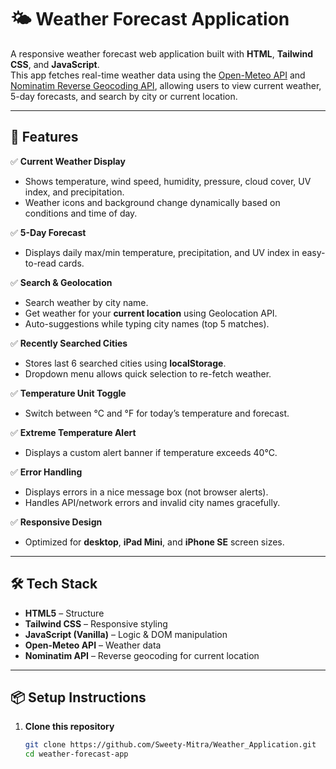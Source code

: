 # 🌤 Weather Forecast Application

A responsive weather forecast web application built with **HTML**, **Tailwind CSS**, and **JavaScript**.  
This app fetches real-time weather data using the [Open-Meteo API](https://open-meteo.com/) and [Nominatim Reverse Geocoding API](https://nominatim.org/), allowing users to view current weather, 5-day forecasts, and search by city or current location.

---

## 🚀 Features

✅ **Current Weather Display**  
- Shows temperature, wind speed, humidity, pressure, cloud cover, UV index, and precipitation.  
- Weather icons and background change dynamically based on conditions and time of day.  

✅ **5-Day Forecast**  
- Displays daily max/min temperature, precipitation, and UV index in easy-to-read cards.  

✅ **Search & Geolocation**  
- Search weather by city name.  
- Get weather for your **current location** using Geolocation API.  
- Auto-suggestions while typing city names (top 5 matches).  

✅ **Recently Searched Cities**  
- Stores last 6 searched cities using **localStorage**.  
- Dropdown menu allows quick selection to re-fetch weather.  

✅ **Temperature Unit Toggle**  
- Switch between °C and °F for today’s temperature and forecast.  

✅ **Extreme Temperature Alert**  
- Displays a custom alert banner if temperature exceeds 40°C.  

✅ **Error Handling**  
- Displays errors in a nice message box (not browser alerts).  
- Handles API/network errors and invalid city names gracefully.  

✅ **Responsive Design**  
- Optimized for **desktop**, **iPad Mini**, and **iPhone SE** screen sizes.

---

## 🛠️ Tech Stack

- **HTML5** – Structure  
- **Tailwind CSS** – Responsive styling  
- **JavaScript (Vanilla)** – Logic & DOM manipulation  
- **Open-Meteo API** – Weather data  
- **Nominatim API** – Reverse geocoding for current location  

---

## 📦 Setup Instructions

1. **Clone this repository**
   ```bash
   git clone https://github.com/Sweety-Mitra/Weather_Application.git
   cd weather-forecast-app
